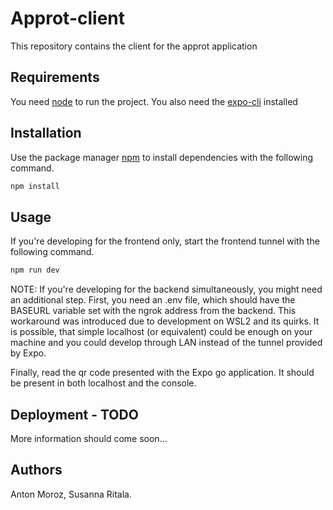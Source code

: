 # Approt-client

This repository contains the client for the approt application

## Requirements
You need [node](https://nodejs.org/en/) to run the project. You also need the [expo-cli](https://docs.expo.io/workflow/expo-cli/) installed

## Installation

Use the package manager [npm](https://www.npmjs.com/get-npm) to install dependencies with the following command.

```bash
npm install
```

## Usage

If you're developing for the frontend only, start the frontend tunnel with the following command.

```bash
npm run dev
```

NOTE: If you're developing for the backend simultaneously, you might need an additional step. First, you need an .env file, which should have the BASEURL variable set with the ngrok address from the backend. This workaround was introduced due to development on WSL2 and its quirks. It is possible, that simple localhost (or equivalent) could be enough on your machine and you could develop through LAN instead of the tunnel provided by Expo.


Finally, read the qr code presented with the Expo go application. It should be present in both localhost and the console.


## Deployment - TODO

More information should come soon...

## Authors
Anton Moroz, Susanna Ritala.